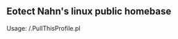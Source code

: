 Eotect Nahn's linux public homebase
-----------------------------------

Usage: <homebase>/.PullThisProfile.pl
